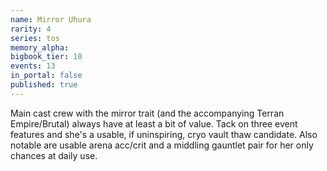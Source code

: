 ```yaml
---
name: Mirror Uhura
rarity: 4
series: tos
memory_alpha:
bigbook_tier: 10
events: 13
in_portal: false
published: true
---
```


Main cast crew with the mirror trait (and the accompanying Terran Empire/Brutal) always have at least a bit of value. Tack on three event features and she's a usable, if uninspiring, cryo vault thaw candidate. Also notable are usable arena acc/crit and a middling gauntlet pair for her only chances at daily use.
